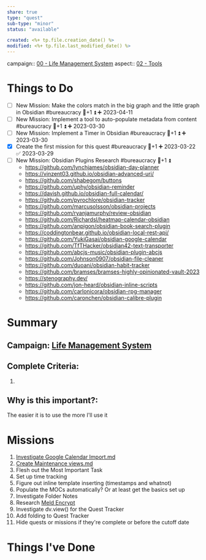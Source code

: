 ```yaml
---
share: true
type: "quest"
sub-type: "minor"
status: "available"

created: <%+ tp.file.creation_date() %> 
modified: <%+ tp.file.last_modified_date() %>
---
```

 
 

campaign:: [00 - Life Management System](../00%20-%20Life%20Management%20System.md)
aspect:: [02 - Tools](./02%20-%20Tools.md)
# Things to Do
- [ ] New Mission: Make the colors match in the big graph and the little graph in Obsidian #bureaucracy 🥄+1 ⏫ ➕ 2023-04-11 
- [ ] New Mission: Implement a tool to auto-populate metadata from content #bureaucracy 🥄+1 ⏫ ➕ 2023-03-30
- [ ] New Mission: Implement a Timer in Obsidian #bureaucracy 🥄+1 ⏫ ➕ 2023-03-30
- [x] Create the first mission for this quest #bureaucracy 🥄+1 ➕ 2023-03-22 ✅ 2023-03-29
- [ ] New Mission: Obsidian Plugins Research #bureaucracy 🥄+1 ⏫
	- https://github.com/lynchjames/obsidian-day-planner
	- https://vinzent03.github.io/obsidian-advanced-uri/
	- https://github.com/shabegom/buttons
	- https://github.com/uphy/obsidian-reminder
	- https://davish.github.io/obsidian-full-calendar/
	- https://github.com/pyrochlore/obsidian-tracker
	- https://github.com/marcusolsson/obsidian-projects
	- https://github.com/ryanjamurphy/review-obsidian
	- https://github.com/Richardsl/heatmap-calendar-obsidian
	- https://github.com/anpigon/obsidian-book-search-plugin
	- https://coddingtonbear.github.io/obsidian-local-rest-api/
	- https://github.com/YukiGasai/obsidian-google-calendar
	- https://github.com/TfTHacker/obsidian42-text-transporter
	- https://github.com/abcjs-music/obsidian-plugin-abcjs
	- https://github.com/Johnson0907/obsidian-file-cleaner
	- https://github.com/duoani/obsidian-habit-tracker
	- https://github.com/bramses/bramses-highly-opinionated-vault-2023
	- https://stenography.dev/
	- https://github.com/jon-heard/obsidian-inline-scripts
	- https://github.com/carlonicora/obsidian-rpg-manager
	- https://github.com/caronchen/obsidian-calibre-plugin
# Summary
## Campaign: [Life Management System](../00%20-%20Life%20Management%20System.md)

## Complete Criteria:
1. 
## Why is this important?:
The easier it is to use the more I'll use it

# Missions
1. [Investigate Google Calendar Import.md](./Investigate%20Google%20Calendar%20Import.md)
2. [Create Maintenance views.md](./Create%20Maintenance%20views.md)
3. Flesh out the Most Important Task
4. Set up time tracking
5. Figure out inline template inserting (timestamps and whatnot)
6. Populate the MOCs automatically? Or at least get the basics set up
7. Investigate Folder Notes
8. Research [Meld Encrypt](Meld%20Encrypt.md.md)
9. Investigate dv.view() for the Quest Tracker
10. Add folding to Quest Tracker
11. Hide quests or missions if they're complete or before the cutoff date


# Things I've Done